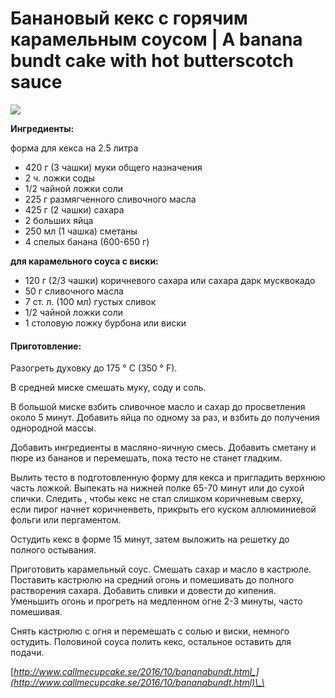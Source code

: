 # Банановый кекс с горячим карамельным соусом \| A banana bundt cake with hot butterscotch sauce

![](https://s-media-cache-ak0.pinimg.com/564x/5f/04/a5/5f04a526235035e569a547a3da97a573.jpg)

**Ингредиенты:**

форма для кекса на 2.5 литра

* 420 г \(3 чашки\) муки общего назначения
* 2 ч. ложки соды
* 1/2 чайной ложки соли
* 225 г размягченного сливочного масла
* 425 г \(2 чашки\) сахара
* 2 больших яйца
* 250 мл \(1 чашка\) сметаны
* 4 спелых банана \(600-650 г\)

**для карамельного соуса с виски:**

* 120 г \(2/3 чашки\) коричневого сахара или сахара дарк мусквокадо
* 50 г сливочного масла
* 7 ст. л. \(100 мл\) густых сливок
* 1/2 чайной ложки соли
* 1 столовую ложку бурбона или виски

#### Приготовление:

Разогреть духовку до 175 ° C \(350 ° F\).

В средней миске смешать муку, соду и соль.

В большой миске взбить сливочное масло и сахар до просветления около 5 минут. Добавить яйца по одному за раз, и взбить до получения однородной массы.

Добавить ингредиенты в масляно-яичную смесь. Добавить сметану и пюре из бананов и перемешать, пока тесто не станет гладким.

Вылить тесто в подготовленную форму для кекса и пригладить верхнюю часть ложкой. Выпекать на нижней полке 65-70 минут или до сухой спички. Следить , чтобы кекс не стал слишком коричневым сверху, если пирог начнет коричненветь, прикрыть его куском аллюминиевой фольги или пергаментом.

Остудить кекс в форме 15 минут, затем выложить на решетку до полного остывания.

Приготовить карамельный соус. Смешать сахар и масло в кастрюле. Поставить кастрюлю на средний огонь и помешивать до полного растворения сахара. Добавить сливки и довести до кипения. Уменьшить огонь и прогреть на медленном огне 2-3 минуты, часто помешивая.

Снять кастрюлю с огня и перемешать с солью и виски, немного остудить. Половиной соуса полить кекс, остальное оставить для подачи.

[_http://www.callmecupcake.se/2016/10/bananabundt.html_](http://www.callmecupcake.se/2016/10/bananabundt.html)\_\_

